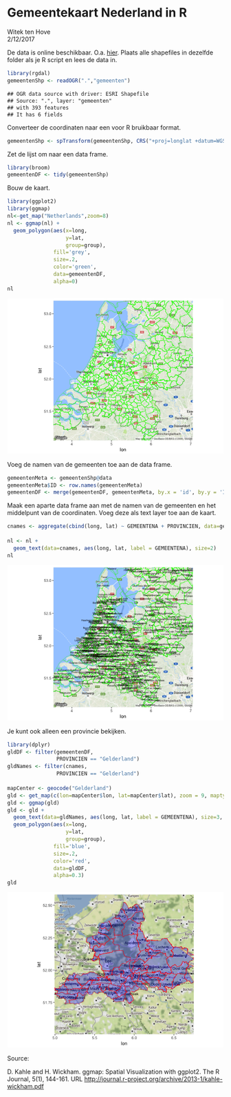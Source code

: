 # Gemeentekaart Nederland in R
Witek ten Hove  
2/12/2017  

De data is online beschikbaar. O.a. [hier](https://data.overheid.nl/data/dataset/grenzen-van-alle-nederlandse-gemeenten-en-provincies/resource/d5570855-ceb7-458b-ba93-61e5ec332649). Plaats alle shapefiles in dezelfde folder als je R script en lees de data in.


```r
library(rgdal)
gemeentenShp <- readOGR(".","gemeenten")
```

```
## OGR data source with driver: ESRI Shapefile 
## Source: ".", layer: "gemeenten"
## with 393 features
## It has 6 fields
```

Converteer de coordinaten naar een voor R bruikbaar format.


```r
gemeentenShp <- spTransform(gemeentenShp, CRS("+proj=longlat +datum=WGS84"))
```

Zet de lijst om naar een data frame.


```r
library(broom)
gemeentenDF <- tidy(gemeentenShp)
```

Bouw de kaart.


```r
library(ggplot2)
library(ggmap)
nl<-get_map("Netherlands",zoom=8)
nl <- ggmap(nl) +
  geom_polygon(aes(x=long,
                   y=lat,
                   group=group),
               fill='grey',
               size=.2,
               color='green',
               data=gemeentenDF,
               alpha=0)
nl
```

![](README_files/figure-html/unnamed-chunk-4-1.png)<!-- -->

Voeg de namen van de gemeenten toe aan de data frame.


```r
gemeentenMeta <- gemeentenShp@data
gemeentenMeta$ID <- row.names(gemeentenMeta)
gemeentenDF <- merge(gemeentenDF, gemeentenMeta, by.x = 'id', by.y = 'ID')
```

Maak een aparte data frame aan met de namen van de gemeenten en het middelpunt van de coordinaten. Voeg deze als text layer toe aan de kaart.


```r
cnames <- aggregate(cbind(long, lat) ~ GEMEENTENA + PROVINCIEN, data=gemeentenDF, FUN=mean)

nl <- nl +
  geom_text(data=cnames, aes(long, lat, label = GEMEENTENA), size=2)
nl
```

![](README_files/figure-html/unnamed-chunk-6-1.png)<!-- -->

Je kunt ook alleen een provincie bekijken.


```r
library(dplyr)
gldDF <- filter(gemeentenDF,
                PROVINCIEN == "Gelderland")
gldNames <- filter(cnames,
                PROVINCIEN == "Gelderland")

mapCenter <- geocode("Gelderland")
gld <- get_map(c(lon=mapCenter$lon, lat=mapCenter$lat), zoom = 9, maptype = "terrain", source="stamen")
gld <- ggmap(gld)
gld <- gld +
  geom_text(data=gldNames, aes(long, lat, label = GEMEENTENA), size=3, color = 'black') +
  geom_polygon(aes(x=long,
                   y=lat,
                   group=group),
               fill='blue',
               size=.2,
               color='red',
               data=gldDF,
               alpha=0.3)
gld
```

![](README_files/figure-html/unnamed-chunk-7-1.png)<!-- -->

Source:

D. Kahle and H. Wickham. ggmap: Spatial Visualization with ggplot2. The R
  Journal, 5(1), 144-161. URL
  http://journal.r-project.org/archive/2013-1/kahle-wickham.pdf
